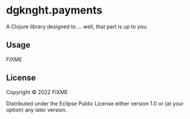 # dgknght.payments

A Clojure library designed to ... well, that part is up to you.

## Usage

FIXME

## License

Copyright © 2022 FIXME

Distributed under the Eclipse Public License either version 1.0 or (at
your option) any later version.
